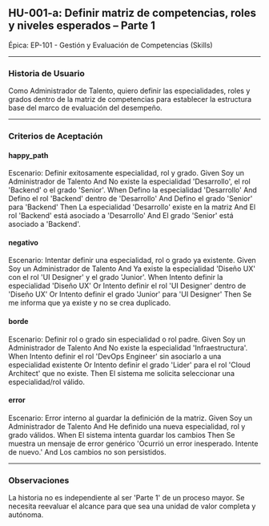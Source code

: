 ## HU-001-a: Definir matriz de competencias, roles y niveles esperados – Parte 1

Épica: EP-101 - Gestión y Evaluación de Competencias (Skills)  

---

### Historia de Usuario

Como Administrador de Talento, quiero definir las especialidades, roles y grados dentro de la matriz de competencias para establecer la estructura base del marco de evaluación del desempeño.

---

### Criterios de Aceptación

#### happy_path
Escenario: Definir exitosamente especialidad, rol y grado.
  Given Soy un Administrador de Talento
  And No existe la especialidad 'Desarrollo', el rol 'Backend' o el grado 'Senior'.
  When Defino la especialidad 'Desarrollo'
  And Defino el rol 'Backend' dentro de 'Desarrollo'
  And Defino el grado 'Senior' para 'Backend'
  Then La especialidad 'Desarrollo' existe en la matriz
  And El rol 'Backend' está asociado a 'Desarrollo'
  And El grado 'Senior' está asociado a 'Backend'.

#### negativo
Escenario: Intentar definir una especialidad, rol o grado ya existente.
  Given Soy un Administrador de Talento
  And Ya existe la especialidad 'Diseño UX' con el rol 'UI Designer' y el grado 'Junior'.
  When Intento definir la especialidad 'Diseño UX'
  Or Intento definir el rol 'UI Designer' dentro de 'Diseño UX'
  Or Intento definir el grado 'Junior' para 'UI Designer'
  Then Se me informa que ya existe y no se crea duplicado.

#### borde
Escenario: Definir rol o grado sin especialidad o rol padre.
  Given Soy un Administrador de Talento
  And No existe la especialidad 'Infraestructura'.
  When Intento definir el rol 'DevOps Engineer' sin asociarlo a una especialidad existente
  Or Intento definir el grado 'Lider' para el rol 'Cloud Architect' que no existe.
  Then El sistema me solicita seleccionar una especialidad/rol válido.

#### error
Escenario: Error interno al guardar la definición de la matriz.
  Given Soy un Administrador de Talento
  And He definido una nueva especialidad, rol y grado válidos.
  When El sistema intenta guardar los cambios
  Then Se muestra un mensaje de error genérico 'Ocurrió un error inesperado. Intente de nuevo.'
  And Los cambios no son persistidos.

---

### Observaciones
La historia no es independiente al ser 'Parte 1' de un proceso mayor. Se necesita reevaluar el alcance para que sea una unidad de valor completa y autónoma.